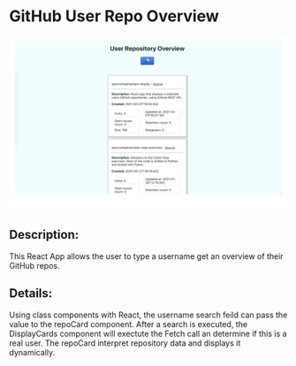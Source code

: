 # GitHub User Repo Overview

![program screenshot](./screenshot.png)

## Description:
This React App allows the user to type a username get an overview of their GitHub repos.

## Details:
Using class components with React, the username search feild can pass the value to the repoCard component. After a search is executed, the DisplayCards component will exectute the Fetch call an determine if this is a real user. The repoCard interpret repository data and displays it dynamically.
